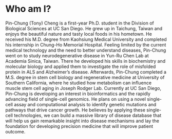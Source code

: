 # Who am I?
Pin-Chung (Tony) Cheng is a first-year Ph.D. student in the Division of Biological Sciences at UC San Diego. He grew up in Taichung, Taiwan and enjoys the beautiful nature and tasty local foods in his hometown. He received his M.D. degree from Kaohsiung Medical University and completed his internship in Chung-Ho Memorial Hospital. Feeling limited by the current medical technology and the need to better understand diseases, Pin-Chung went on to study neurodegenerative disease in Yun-Ru Chen Lab at Academia Sinica, Taiwan. There he developed his skills in biochemistry and molecular biology and applied them to investigate the role of misfolded protein in ALS and Alzheimer’s disease. Afterwards, Pin-Chung completed a M.S. degree in stem cell biology and regenerative medicine at University of Southern California, where he studied how metabolism can influence muscle stem cell aging in Joseph Rodger Lab. Currently at UC San Diego, Pin-Chung is developing an interest in bioinformatics and the rapidly advancing field of single-cell genomics. He plans on using a novel single-cell assay and computational analysis to identify genetic mutations and pathways that drive cancer growth. He believes by applying these single-cell technologies, we can build a massive library of disease database that will help us gain remarkable insight into disease mechanisms and lay the foundation for developing precision medicine that will improve patient outcome.
